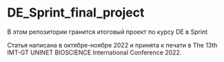 # DE_Sprint_final_project
В этом репозитории гранится итоговый проект по курсу DE в Sprint

Статья написана в октябре-ноябре 2022 и принята к печати в The 13th IMT-GT UNINET BIOSCIENCE International Conference 2022.
